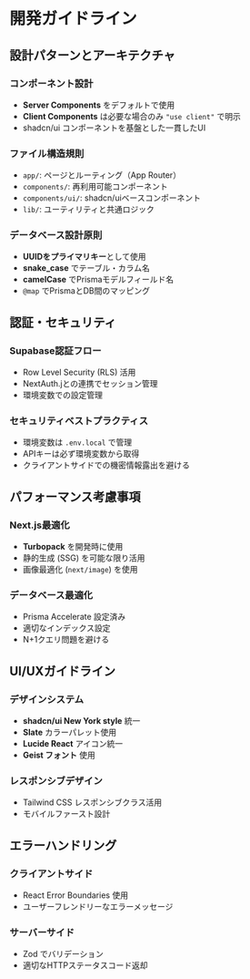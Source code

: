 # 開発ガイドライン

## 設計パターンとアーキテクチャ

### コンポーネント設計
- **Server Components** をデフォルトで使用
- **Client Components** は必要な場合のみ `"use client"` で明示
- shadcn/ui コンポーネントを基盤とした一貫したUI

### ファイル構造規則
- `app/`: ページとルーティング（App Router）
- `components/`: 再利用可能コンポーネント
- `components/ui/`: shadcn/uiベースコンポーネント
- `lib/`: ユーティリティと共通ロジック

### データベース設計原則
- **UUIDをプライマリキー**として使用
- **snake_case** でテーブル・カラム名
- **camelCase** でPrismaモデルフィールド名
- `@map` でPrismaとDB間のマッピング

## 認証・セキュリティ

### Supabase認証フロー
- Row Level Security (RLS) 活用
- NextAuth.jとの連携でセッション管理
- 環境変数での設定管理

### セキュリティベストプラクティス
- 環境変数は `.env.local` で管理
- APIキーは必ず環境変数から取得
- クライアントサイドでの機密情報露出を避ける

## パフォーマンス考慮事項

### Next.js最適化
- **Turbopack** を開発時に使用
- 静的生成 (SSG) を可能な限り活用
- 画像最適化 (`next/image`) を使用

### データベース最適化
- Prisma Accelerate 設定済み
- 適切なインデックス設定
- N+1クエリ問題を避ける

## UI/UXガイドライン

### デザインシステム
- **shadcn/ui New York style** 統一
- **Slate** カラーパレット使用
- **Lucide React** アイコン統一
- **Geist フォント** 使用

### レスポンシブデザイン
- Tailwind CSS レスポンシブクラス活用
- モバイルファースト設計

## エラーハンドリング

### クライアントサイド
- React Error Boundaries 使用
- ユーザーフレンドリーなエラーメッセージ

### サーバーサイド
- Zod でバリデーション
- 適切なHTTPステータスコード返却